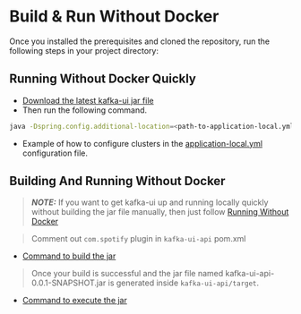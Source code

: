 # Build & Run Without Docker

Once you installed the prerequisites and cloned the repository, run the following steps in your project directory:

## <a name="run_without_docker_quickly"></a> Running Without Docker Quickly

- [Download the latest kafka-ui jar file](https://github.com/provectus/kafka-ui/releases)
<a name="run_kafkaui_jar_file"></a>
- Then run the following command.
```sh
java -Dspring.config.additional-location=<path-to-application-local.yml> -jar <path-to-kafka-ui-jar>
```
- Example of how to configure clusters in the [application-local.yml](https://github.com/provectus/kafka-ui/blob/master/kafka-ui-api/src/main/resources/application-local.yml) configuration file.

## <a name="build_and_run_without_docker"></a> Building And Running Without Docker

> **_NOTE:_**  If you want to get kafka-ui up and running locally quickly without building the jar file manually, then just follow [Running Without Docker](#run_without_docker_quickly)

> Comment out `com.spotify` plugin in `kafka-ui-api` pom.xml

- [Command to build the jar](./building.md#cmd_to_build_kafkaui_without_docker)

> Once your build is successful and the jar file named kafka-ui-api-0.0.1-SNAPSHOT.jar is generated inside `kafka-ui-api/target`.

- [Command to execute the jar](#run_kafkaui_jar_file)
